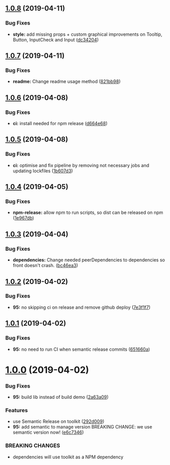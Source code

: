 ## [1.0.8](https://git.manomano.tech/component-react/toolkit.manomano-lan.com/compare/v1.0.7...v1.0.8) (2019-04-11)


### Bug Fixes

* **style:** add missing props + custom graphical improvements on Tooltip, Button, InputCheck and Input ([dc34204](https://git.manomano.tech/component-react/toolkit.manomano-lan.com/commit/dc34204))

## [1.0.7](https://git.manomano.tech/component-react/toolkit.manomano-lan.com/compare/v1.0.6...v1.0.7) (2019-04-11)


### Bug Fixes

* **readme:** Change readme usage method ([821bb98](https://git.manomano.tech/component-react/toolkit.manomano-lan.com/commit/821bb98))

## [1.0.6](https://git.manomano.tech/component-react/toolkit.manomano-lan.com/compare/v1.0.5...v1.0.6) (2019-04-08)


### Bug Fixes

* **ci:** install needed for npm release ([d664e68](https://git.manomano.tech/component-react/toolkit.manomano-lan.com/commit/d664e68))

## [1.0.5](https://git.manomano.tech/component-react/toolkit.manomano-lan.com/compare/v1.0.4...v1.0.5) (2019-04-08)


### Bug Fixes

* **ci:** optimise and fix pipeline by removing not necessary jobs and updating lockfiles ([1b607d3](https://git.manomano.tech/component-react/toolkit.manomano-lan.com/commit/1b607d3))

## [1.0.4](https://git.manomano.tech/component-react/toolkit.manomano-lan.com/compare/v1.0.3...v1.0.4) (2019-04-05)


### Bug Fixes

* **npm-release:** allow npm to run scripts, so dist can be released on npm ([1e967db](https://git.manomano.tech/component-react/toolkit.manomano-lan.com/commit/1e967db))

## [1.0.3](https://git.manomano.tech/component-react/toolkit.manomano-lan.com/compare/v1.0.2...v1.0.3) (2019-04-04)


### Bug Fixes

* **dependencies:** Change needed peerDependencies to dependencies so front doesn't crash. ([bc46ea3](https://git.manomano.tech/component-react/toolkit.manomano-lan.com/commit/bc46ea3))

## [1.0.2](https://git.manomano.tech/component-react/toolkit.manomano-lan.com/compare/v1.0.1...v1.0.2) (2019-04-02)


### Bug Fixes

* **95:** no skipping ci on release and remove github deploy ([7e3f1f7](https://git.manomano.tech/component-react/toolkit.manomano-lan.com/commit/7e3f1f7))

## [1.0.1](https://git.manomano.tech/component-react/toolkit.manomano-lan.com/compare/v1.0.0...v1.0.1) (2019-04-02)


### Bug Fixes

* **95:** no need to run CI when semantic release commits ([651660a](https://git.manomano.tech/component-react/toolkit.manomano-lan.com/commit/651660a))

# [1.0.0](https://git.manomano.tech/component-react/toolkit.manomano-lan.com/compare/v0.4.0...v1.0.0) (2019-04-02)


### Bug Fixes

* **95:** build lib instead of build demo ([2a63a09](https://git.manomano.tech/component-react/toolkit.manomano-lan.com/commit/2a63a09))


### Features

* use Semantic Release on toolkit ([292d009](https://git.manomano.tech/component-react/toolkit.manomano-lan.com/commit/292d009))
* **95:** add semantic to manage version BREAKING CHANGE: we use semantic version now! ([e6c7346](https://git.manomano.tech/component-react/toolkit.manomano-lan.com/commit/e6c7346))


### BREAKING CHANGES

* dependencies will use toolkit as a NPM dependency
